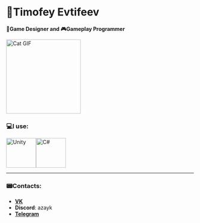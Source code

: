 # 🌌Timofey Evtifeev 

**🌠Game Designer and 🎮Gameplay Programmer**

<img src="https://tenor.com/view/kitten-keybo-lap-gif-19489640" alt="Cat GIF" width="200"/>

### 💻I use:
<div style="display: flex; align-items: center;">
    <img src="https://franccesco.gallerycdn.vsassets.io/extensions/franccesco/unity-pack-vs-code/0.0.4/1606142155774/Microsoft.VisualStudio.Services.Icons.Default" alt="Unity" width="80" height="80">
    <img src="https://sibedge.team/upload/iblock/e2a/e2a94d0da3978f028cf0eca4b7aff454.png" alt="C#" width="80" height="80">
</div>

---

### 📟Contacts:
- **[VK](https://vk.com/azayk_1)**
- **Discord**: azayk
- **[Telegram](https://t.me/Azayk_1)**
